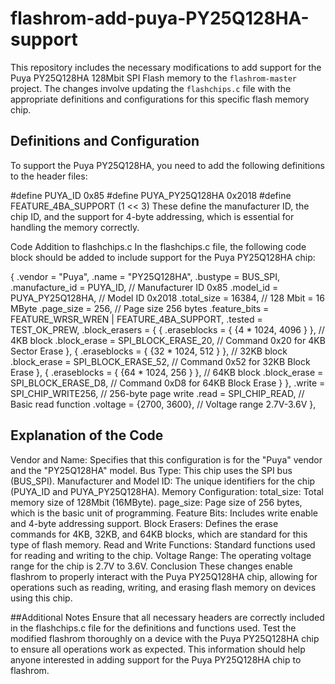 # flashrom-add-puya-PY25Q128HA-support

This repository includes the necessary modifications to add support for the Puya PY25Q128HA 128Mbit SPI Flash memory to the `flashrom-master` project. The changes involve updating the `flashchips.c` file with the appropriate definitions and configurations for this specific flash memory chip.

## Definitions and Configuration

To support the Puya PY25Q128HA, you need to add the following definitions to the header files:

#define PUYA_ID 0x85
#define PUYA_PY25Q128HA 0x2018
#define FEATURE_4BA_SUPPORT (1 << 3)
These define the manufacturer ID, the chip ID, and the support for 4-byte addressing, which is essential for handling the memory correctly.

Code Addition to flashchips.c
In the flashchips.c file, the following code block should be added to include support for the Puya PY25Q128HA chip:

{
    .vendor         = "Puya",
    .name           = "PY25Q128HA",
    .bustype        = BUS_SPI,
    .manufacture_id = PUYA_ID,  // Manufacturer ID 0x85
    .model_id       = PUYA_PY25Q128HA, // Model ID 0x2018
    .total_size     = 16384, // 128 Mbit = 16 MByte
    .page_size      = 256, // Page size 256 bytes
    .feature_bits   = FEATURE_WRSR_WREN | FEATURE_4BA_SUPPORT,
    .tested         = TEST_OK_PREW,
    .block_erasers  = {
        {
            .eraseblocks = { {4 * 1024, 4096 } }, // 4KB block
            .block_erase = SPI_BLOCK_ERASE_20,   // Command 0x20 for 4KB Sector Erase
        }, {
            .eraseblocks = { {32 * 1024, 512 } }, // 32KB block
            .block_erase = SPI_BLOCK_ERASE_52,   // Command 0x52 for 32KB Block Erase
        }, {
            .eraseblocks = { {64 * 1024, 256 } }, // 64KB block
            .block_erase = SPI_BLOCK_ERASE_D8,   // Command 0xD8 for 64KB Block Erase
        }
    },
    .write          = SPI_CHIP_WRITE256,  // 256-byte page write
    .read           = SPI_CHIP_READ,       // Basic read function
    .voltage        = {2700, 3600},        // Voltage range 2.7V-3.6V
},

## Explanation of the Code
Vendor and Name: Specifies that this configuration is for the "Puya" vendor and the "PY25Q128HA" model.
Bus Type: This chip uses the SPI bus (BUS_SPI).
Manufacturer and Model ID: The unique identifiers for the chip (PUYA_ID and PUYA_PY25Q128HA).
Memory Configuration:
total_size: Total memory size of 128Mbit (16MByte).
page_size: Page size of 256 bytes, which is the basic unit of programming.
Feature Bits: Includes write enable and 4-byte addressing support.
Block Erasers: Defines the erase commands for 4KB, 32KB, and 64KB blocks, which are standard for this type of flash memory.
Read and Write Functions: Standard functions used for reading and writing to the chip.
Voltage Range: The operating voltage range for the chip is 2.7V to 3.6V.
Conclusion
These changes enable flashrom to properly interact with the Puya PY25Q128HA chip, allowing for operations such as reading, writing, and erasing flash memory on devices using this chip.

##Additional Notes
Ensure that all necessary headers are correctly included in the flashchips.c file for the definitions and functions used.
Test the modified flashrom thoroughly on a device with the Puya PY25Q128HA chip to ensure all operations work as expected.
This information should help anyone interested in adding support for the Puya PY25Q128HA chip to flashrom.
